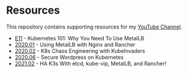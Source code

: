 # Resources

This repository contains supporting resources for my [YouTube Channel](https://adrian.goins.tv). 

- [E11](resources/E11) - Kubernetes 101: Why You Need To Use MetalLB
- [2020.01](resources/2020.01) - Using MetalLB with Nginx and Rancher
- [2020.02](resources/2020.02) - K8s Chaos Engineering with KubeInvaders
- [2020.06](resources/2020.06) - Secure Wordpress on Kubernetes
- [2021.02](resources/2021.02-ha-k3s-kube-vip-metallb) - HA K3s With etcd, kube-vip, MetalLB, and Rancher!
